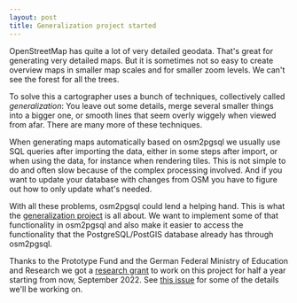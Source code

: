 ```yaml
---
layout: post
title: Generalization project started
---
```


OpenStreetMap has quite a lot of very detailed geodata. That's great for
generating very detailed maps. But it is sometimes not so easy to create
overview maps in smaller map scales and for smaller zoom levels. We can't
see the forest for all the trees.

To solve this a cartographer uses a bunch of techniques, collectively called
*generalization*: You leave out some details, merge several smaller things
into a bigger one, or smooth lines that seem overly wiggely when viewed
from afar. There are many more of these techniques.

When generating maps automatically based on osm2pgsql we usually use SQL
queries after importing the data, either in some steps after import, or when
using the data, for instance when rendering tiles. This is not simple to do and
often slow because of the complex processing involved. And if you want to
update your database with changes from OSM you have to figure out how to only
update what's needed.

With all these problems, osm2pgsql could lend a helping hand. This is what the
[generalization project](https://osm2pgsql.org/generalization/) is all about.
We want to implement some of that functionality in osm2pgsql and also make it
easier to access the functionality that the PostgreSQL/PostGIS database already
has through osm2pgsql.

Thanks to the Prototype Fund and the German Federal Ministry of Education and
Research we got a [research
grant](https://prototypefund.de/project/generalisierung-von-openstreetmap-daten-mit-osm2pgsql/)
to work on this project for half a year starting from now, September 2022. See
[this issue](https://github.com/osm2pgsql-dev/osm2pgsql/issues/1663) for some
of the details we'll be working on.

